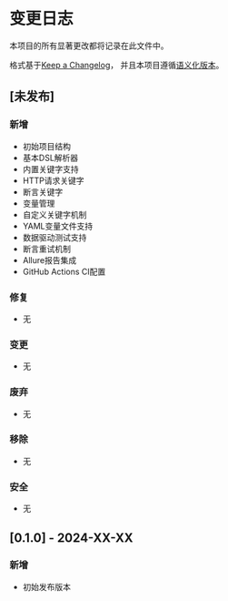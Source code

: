 # 变更日志

本项目的所有显著更改都将记录在此文件中。

格式基于[Keep a Changelog](https://keepachangelog.com/zh-CN/1.0.0/)，
并且本项目遵循[语义化版本](https://semver.org/lang/zh-CN/)。

## [未发布]

### 新增
- 初始项目结构
- 基本DSL解析器
- 内置关键字支持
- HTTP请求关键字
- 断言关键字
- 变量管理
- 自定义关键字机制
- YAML变量文件支持
- 数据驱动测试支持
- 断言重试机制
- Allure报告集成
- GitHub Actions CI配置

### 修复
- 无

### 变更
- 无

### 废弃
- 无

### 移除
- 无

### 安全
- 无

## [0.1.0] - 2024-XX-XX

### 新增
- 初始发布版本 